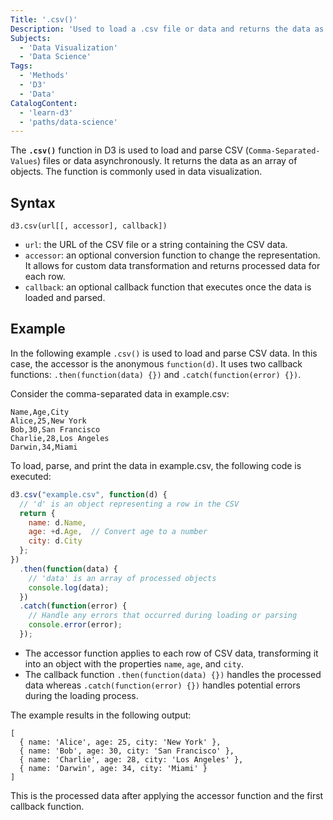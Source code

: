```yaml
---
Title: '.csv()'
Description: 'Used to load a .csv file or data and returns the data as an array of objects.'
Subjects:
  - 'Data Visualization'
  - 'Data Science'
Tags:
  - 'Methods'
  - 'D3'
  - 'Data'
CatalogContent:
  - 'learn-d3'
  - 'paths/data-science'
---
```


The **`.csv()`** function in D3 is used to load and parse CSV (`Comma-Separated-Values`) files or data asynchronously. It returns the data as an array of objects. The function is commonly used in data visualization.

## Syntax

```pseudo
d3.csv(url[[, accessor], callback])
```

- `url`: the URL of the CSV file or a string containing the CSV data.
- `accessor`: an optional conversion function to change the representation. It allows for custom data transformation and returns processed data for each row.
- `callback`: an optional callback function that executes once the data is loaded and parsed.

## Example

In the following example `.csv()` is used to load and parse CSV data. In this case, the accessor is the anonymous `function(d)`. It uses two callback functions: `.then(function(data) {})` and `.catch(function(error) {})`.

Consider the comma-separated data in example.csv:

```
Name,Age,City
Alice,25,New York
Bob,30,San Francisco
Charlie,28,Los Angeles
Darwin,34,Miami
```

To load, parse, and print the data in example.csv, the following code is executed:

```js
d3.csv("example.csv", function(d) {
  // 'd' is an object representing a row in the CSV
  return {
    name: d.Name,
    age: +d.Age,  // Convert age to a number
    city: d.City
  };
})
  .then(function(data) {
    // 'data' is an array of processed objects
    console.log(data);
  })
  .catch(function(error) {
    // Handle any errors that occurred during loading or parsing
    console.error(error);
  });
```

- The accessor function applies to each row of CSV data, transforming it into an object with the properties `name`, `age`, and `city`.
- The callback function `.then(function(data) {})` handles the processed data whereas `.catch(function(error) {})` handles potential errors during the loading process.


The example results in the following output:

```shell
[
  { name: 'Alice', age: 25, city: 'New York' },
  { name: 'Bob', age: 30, city: 'San Francisco' },
  { name: 'Charlie', age: 28, city: 'Los Angeles' },
  { name: 'Darwin', age: 34, city: 'Miami' }
]
```
This is the processed data after applying the accessor function and the first callback function.
